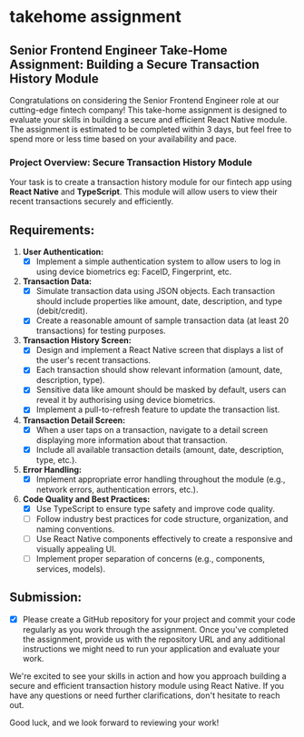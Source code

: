 # takehome assignment

## Senior Frontend Engineer Take-Home Assignment: Building a Secure Transaction History Module

Congratulations on considering the Senior Frontend Engineer role at our cutting-edge fintech company! This take-home assignment is designed to evaluate your skills in building a secure and efficient React Native module. The assignment is estimated to be completed within 3 days, but feel free to spend more or less time based on your availability and pace.

### Project Overview: Secure Transaction History Module

Your task is to create a transaction history module for our fintech app using **React Native** and **TypeScript**. This module will allow users to view their recent transactions securely and efficiently.

## Requirements:

1. **User Authentication:**
   - [x] Implement a simple authentication system to allow users to log in using device biometrics eg: FaceID, Fingerprint, etc.
2. **Transaction Data:**
   - [x] Simulate transaction data using JSON objects. Each transaction should include properties like amount, date, description, and type (debit/credit).
   - [x] Create a reasonable amount of sample transaction data (at least 20 transactions) for testing purposes.
3. **Transaction History Screen:**
   - [x] Design and implement a React Native screen that displays a list of the user's recent transactions.
   - [x] Each transaction should show relevant information (amount, date, description, type).
   - [x] Sensitive data like amount should be masked by default, users can reveal it by authorising using device biometrics.
   - [x] Implement a pull-to-refresh feature to update the transaction list.
4. **Transaction Detail Screen:**
   - [x] When a user taps on a transaction, navigate to a detail screen displaying more information about that transaction.
   - [x] Include all available transaction details (amount, date, description, type, etc.).
5. **Error Handling:**
   - [x] Implement appropriate error handling throughout the module (e.g., network errors, authentication errors, etc.).
6. **Code Quality and Best Practices:**
   - [x] Use TypeScript to ensure type safety and improve code quality.
   - [ ] Follow industry best practices for code structure, organization, and naming conventions.
   - [ ] Use React Native components effectively to create a responsive and visually appealing UI.
   - [ ] Implement proper separation of concerns (e.g., components, services, models).

## Submission:
   - [x] Please create a GitHub repository for your project and commit your code regularly as you work through the assignment. Once you've completed the assignment, provide us with the repository URL and any additional instructions we might need to run your application and evaluate your work.

We're excited to see your skills in action and how you approach building a secure and efficient transaction history module using React Native. If you have any questions or need further clarifications, don't hesitate to reach out.

Good luck, and we look forward to reviewing your work!
